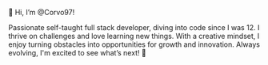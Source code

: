 👋 Hi, I’m @Corvo97!
  
Passionate self-taught full stack developer, diving into code since I was 12.
I thrive on challenges and love learning new things. With a creative mindset,
I enjoy turning obstacles into opportunities for growth and innovation.
Always evolving, I'm excited to see what’s next! 🚀

<!---
Corvo97/Corvo97 is a ✨ special ✨ repository because its `README.md` (this file) appears on your GitHub profile.
You can click the Preview link to take a look at your changes.
--->
